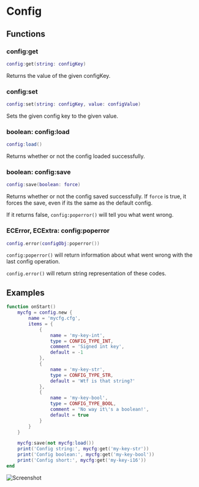 # Config

## Functions

### config:get

```lua
config:get(string: configKey)
```

Returns the value of the given configKey.

### config:set

```lua
config:set(string: configKey, value: configValue)
```

Sets the given config key to the given value.

### boolean: config:load

```lua
config:load()
```

Returns whether or not the config loaded successfully.

### boolean: config:save

```lua
config:save(boolean: force)
```

Returns whether or not the config saved successfully. If ``force`` is true, it forces the save, even if its the same as the default config.

If it returns false, ``config:poperror()`` will tell you what went wrong.

### ECError, ECExtra: config:poperror

```lua
config.error(configObj:poperror())
```

``config:poperror()`` will return information about what went wrong with the last config operation.

``config.error()`` will return string representation of these codes.


## Examples

```lua
function onStart()
	mycfg = config.new {
		name = 'mycfg.cfg',
		items = {
			{
				name = 'my-key-int',
				type = CONFIG_TYPE_INT,
				comment = 'Signed int key',
				default = -1
			},
			{
				name = 'my-key-str',
				type = CONFIG_TYPE_STR,
				default = 'Wtf is that string?'
			},
			{
				name = 'my-key-bool',
				type = CONFIG_TYPE_BOOL,
				comment = 'No way it\'s a boolean!',
				default = true
			}
		}
	}

	mycfg:save(not mycfg:load())
	print('Config string:', mycfg:get('my-key-str'))
	print('Config boolean:', mycfg:get('my-key-bool'))
	print('Config short:', mycfg:get('my-key-i16'))
end
```

![Screenshot](../../resources/mycfg.png)
